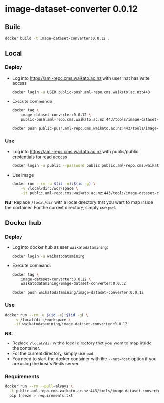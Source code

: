 # image-dataset-converter 0.0.12

## Build

```bash
docker build -t image-dataset-converter:0.0.12 .
```

## Local

### Deploy

* Log into https://aml-repo.cms.waikato.ac.nz with user that has write access

  ```bash
  docker login -u USER public-push.aml-repo.cms.waikato.ac.nz:443
  ```

* Execute commands

  ```bash
  docker tag \
      image-dataset-converter:0.0.12 \
      public-push.aml-repo.cms.waikato.ac.nz:443/tools/image-dataset-converter:0.0.12
      
  docker push public-push.aml-repo.cms.waikato.ac.nz:443/tools/image-dataset-converter:0.0.12
  ```

### Use

* Log into https://aml-repo.cms.waikato.ac.nz with public/public credentials for read access

  ```bash
  docker login -u public --password public public.aml-repo.cms.waikato.ac.nz:443
  ```

* Use image

  ```bash
  docker run --rm -u $(id -u):$(id -g) \
      -v /local/dir:/workspace \
      -it public.aml-repo.cms.waikato.ac.nz:443/tools/image-dataset-converter:0.0.12
  ```

**NB:** Replace `/local/dir` with a local directory that you want to map inside the container. 
For the current directory, simply use `pwd`.


## Docker hub

### Deploy

* Log into docker hub as user `waikatodatamining`:

  ```bash
  docker login -u waikatodatamining
  ```

* Execute command:

  ```bash
  docker tag \
      image-dataset-converter:0.0.12 \
      waikatodatamining/image-dataset-converter:0.0.12
  
  docker push waikatodatamining/image-dataset-converter:0.0.12
  ```

### Use

```bash
docker run --rm -u $(id -u):$(id -g) \
    -v /local/dir:/workspace \
    -it waikatodatamining/image-dataset-converter:0.0.12
```

**NB:** 

* Replace `/local/dir` with a local directory that you want to map inside the container. 
* For the current directory, simply use `pwd`.
* You need to start the docker container with the `--net=host` option if you are using the host's Redis server.

### Requirements

```bash
docker run --rm --pull=always \
  -t public.aml-repo.cms.waikato.ac.nz:443/tools/image-dataset-converter:0.0.12 \
  pip freeze > requirements.txt
```
